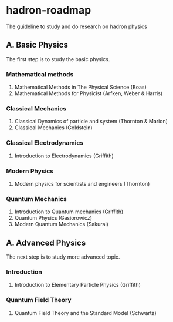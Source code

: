 # hadron-roadmap
The guideline to study and do research on hadron physics

## A. Basic Physics
The first step is to study the basic physics.

### Mathematical methods
1. Mathematical Methods in The Physical Science (Boas)
2. Mathematical Methods for Physicist (Arfken, Weber & Harris)


### Classical Mechanics
1. Classical Dynamics of particle and system (Thornton & Marion)
2. Classical Mechanics (Goldstein)

### Classical Electrodynamics
1. Introduction to Electrodynamics (Griffith)

### Modern Physics
1. Modern physics for scientists and engineers (Thornton)

### Quantum Mechanics
1. Introduction to Quantum mechanics (Griffith)
2. Quantum Physics (Gasiorowicz)
3. Modern Quantum Mechanics (Sakurai)


## A. Advanced Physics
The next step is to study more advanced topic.

### Introduction
1. Introduction to Elementary Particle Physics (Griffith)

### Quantum Field Theory
1. Quantum Field Theory and the Standard Model (Schwartz)
